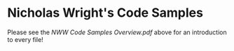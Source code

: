 Nicholas Wright's Code Samples
===========

Please see the *NWW Code Samples Overview.pdf* above for an introduction to every file!